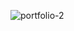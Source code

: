 ![portfolio-2](https://github.com/erguder/Catch-the-Bunny/assets/138698865/11a7aa47-40b2-4d41-b6ed-ea6c23f08419)
